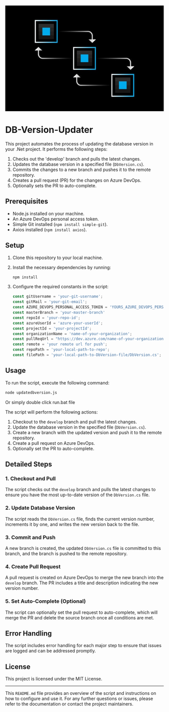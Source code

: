
![alt text](https://github.com/mkalognomos/updatedbversion/blob/main/versions.jpg?raw=true)


# DB-Version-Updater

This project automates the process of updating the database version in your .Net project. It performs the following steps:

1. Checks out the 'develop' branch and pulls the latest changes.
2. Updates the database version in a specified file (`DbVersion.cs`).
3. Commits the changes to a new branch and pushes it to the remote repository.
4. Creates a pull request (PR) for the changes on Azure DevOps.
5. Optionally sets the PR to auto-complete.

## Prerequisites

- Node.js installed on your machine.
- An Azure DevOps personal access token.
- Simple Git installed (`npm install simple-git`).
- Axios installed (`npm install axios`).

## Setup

1. Clone this repository to your local machine.
2. Install the necessary dependencies by running:
   ```bash
   npm install
   ```
3. Configure the required constants in the script:

   ```javascript
   const gitUsername = 'your-git-username';
   const gitMail = 'your-git-email';
   const AZURE_DEVOPS_PERSONAL_ACCESS_TOKEN = 'YOURS_AZURE_DEVOPS_PERSONAL_ACCESS_TOKEN';
   const masterBranch = 'your-master-branch'
   const repoId = 'your-repo-id';
   const azureUserId = 'azure-your-userId';
   const projectId = 'your-projectId';
   const organizationName = 'name-of-your-organization';
   const pullReqUrl = "https://dev.azure.com/name-of-your-organization/your-projectId/_apis/git/repositories/your-repositoryId/pullrequests?api-version=6.0";
   const remote = 'your remote url for push';
   const repoPath = 'your-local-path-to-repo';
   const filePath = 'your-local-path-to-DbVersion-file/DbVersion.cs';
   ```

## Usage

To run the script, execute the following command:

```bash
node updatedbversion.js
```

Or simply double click run.bat file

The script will perform the following actions:

1. Checkout to the `develop` branch and pull the latest changes.
2. Update the database version in the specified file (`DbVersion.cs`).
3. Create a new branch with the updated version and push it to the remote repository.
4. Create a pull request on Azure DevOps.
5. Optionally set the PR to auto-complete.

## Detailed Steps

### 1. Checkout and Pull

The script checks out the `develop` branch and pulls the latest changes to ensure you have the most up-to-date version of the `DbVersion.cs` file.

### 2. Update Database Version

The script reads the `DbVersion.cs` file, finds the current version number, increments it by one, and writes the new version back to the file.

### 3. Commit and Push

A new branch is created, the updated `DbVersion.cs` file is committed to this branch, and the branch is pushed to the remote repository.

### 4. Create Pull Request

A pull request is created on Azure DevOps to merge the new branch into the `develop` branch. The PR includes a title and description indicating the new version number.

### 5. Set Auto-Complete (Optional)

The script can optionally set the pull request to auto-complete, which will merge the PR and delete the source branch once all conditions are met.

## Error Handling

The script includes error handling for each major step to ensure that issues are logged and can be addressed promptly.

## License

This project is licensed under the MIT License.

---

This `README.md` file provides an overview of the script and instructions on how to configure and use it. For any further questions or issues, please refer to the documentation or contact the project maintainers.
